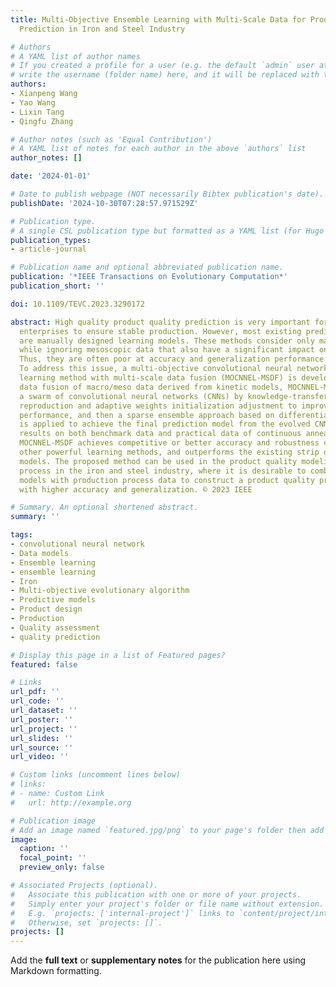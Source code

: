 ```yaml
---
title: Multi-Objective Ensemble Learning with Multi-Scale Data for Product Quality
  Prediction in Iron and Steel Industry

# Authors
# A YAML list of author names
# If you created a profile for a user (e.g. the default `admin` user at `content/authors/admin/`), 
# write the username (folder name) here, and it will be replaced with their full name and linked to their profile.
authors:
- Xianpeng Wang
- Yao Wang
- Lixin Tang
- Qingfu Zhang

# Author notes (such as 'Equal Contribution')
# A YAML list of notes for each author in the above `authors` list
author_notes: []

date: '2024-01-01'

# Date to publish webpage (NOT necessarily Bibtex publication's date).
publishDate: '2024-10-30T07:28:57.971529Z'

# Publication type.
# A single CSL publication type but formatted as a YAML list (for Hugo requirements).
publication_types:
- article-journal

# Publication name and optional abbreviated publication name.
publication: '*IEEE Transactions on Evolutionary Computation*'
publication_short: ''

doi: 10.1109/TEVC.2023.3290172

abstract: High quality product quality prediction is very important for iron and steel
  enterprises to ensure stable production. However, most existing prediction methods
  are manually designed learning models. These methods consider only macroscopic data
  while ignoring mesoscopic data that also have a significant impact on product quality.
  Thus, they are often poor at accuracy and generalization performance in practice.
  To address this issue, a multi-objective convolutional neural networks ensemble
  learning method with multi-scale data fusion (MOCNNEL-MSDF) is developed. Using
  data fusion of macro/meso data derived from kinetic models, MOCNNEL-MSDF first evolves
  a swarm of convolutional neural networks (CNNs) by knowledge-transferring based
  reproduction and adaptive weights initialization adjustment to improve learning
  performance, and then a sparse ensemble approach based on differential evolution
  is applied to achieve the final prediction model from the evolved CNNs. Experimental
  results on both benchmark data and practical data of continuous annealing show that
  MOCNNEL-MSDF achieves competitive or better accuracy and robustness compared with
  other powerful learning methods, and outperforms the existing strip quality prediction
  models. The proposed method can be used in the product quality modeling of each
  process in the iron and steel industry, where it is desirable to combine mechanism
  models with production process data to construct a product quality prediction model
  with higher accuracy and generalization. © 2023 IEEE

# Summary. An optional shortened abstract.
summary: ''

tags:
- convolutional neural network
- Data models
- Ensemble learning
- ensemble learning
- Iron
- Multi-objective evolutionary algorithm
- Predictive models
- Product design
- Production
- Quality assessment
- quality prediction

# Display this page in a list of Featured pages?
featured: false

# Links
url_pdf: ''
url_code: ''
url_dataset: ''
url_poster: ''
url_project: ''
url_slides: ''
url_source: ''
url_video: ''

# Custom links (uncomment lines below)
# links:
# - name: Custom Link
#   url: http://example.org

# Publication image
# Add an image named `featured.jpg/png` to your page's folder then add a caption below.
image:
  caption: ''
  focal_point: ''
  preview_only: false

# Associated Projects (optional).
#   Associate this publication with one or more of your projects.
#   Simply enter your project's folder or file name without extension.
#   E.g. `projects: ['internal-project']` links to `content/project/internal-project/index.md`.
#   Otherwise, set `projects: []`.
projects: []
---
```


Add the **full text** or **supplementary notes** for the publication here using Markdown formatting.
